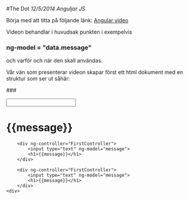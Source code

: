 #The Dot
*12/5/2014 Anguljar JS*

Börja med att titta på följande länk:
[Angular video](https://egghead.io/lessons/angularjs-the-dot)

Videon behandlar i huvudsak punkten i exempelvis

### ng-model = "data.message"

och varför och när den skall användas.


Vår vän som presenterar videon skapar först ett html dokument med en struktur som ser ut såhär:

###<div>
	<div ng-app="">
		<input type="text" ng-model="message">
		<h1>{{message}}</h1>

		<div ng-controller="FirstController">
			<input type="text" ng-model="message">
			<h1>{{message}}</h1>
		</div>

		<div ng-controller="FirstController">
			<input type="text" ng-model="message">
			<h1>{{message}}</h1>
		</div>
	<div>
</div>